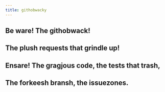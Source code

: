 ```yaml
---
title: githobwacky
---
```

## Be ware! The githobwack! 
## The plush requests that grindle up!
## Ensare! The gragjous code, the tests that trash,
## The forkeesh bransh, the issuezones.
